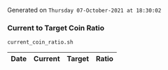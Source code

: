 Generated on `Thursday 07-October-2021 at 18:30:02`

### Current to Target Coin Ratio
`current_coin_ratio.sh`

Date|Current|Target|Ratio
---|---|---|---
